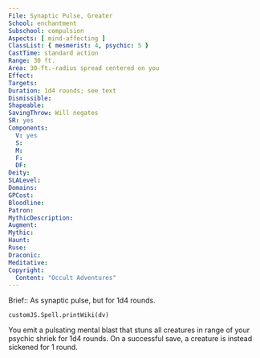 ```yaml
---
File: Synaptic Pulse, Greater
School: enchantment
Subschool: compulsion
Aspects: [ mind-affecting ]
ClassList: { mesmerist: 4, psychic: 5 }
CastTime: standard action
Range: 30 ft.
Area: 30-ft.-radius spread centered on you
Effect: 
Targets: 
Duration: 1d4 rounds; see text
Dismissible: 
Shapeable: 
SavingThrow: Will negates
SR: yes
Components:
  V: yes
  S: 
  M: 
  F: 
  DF: 
Deity: 
SLALevel: 
Domains: 
GPCost: 
Bloodline: 
Patron: 
MythicDescription: 
Augment: 
Mythic: 
Haunt: 
Ruse: 
Draconic: 
Meditative: 
Copyright:
  Content: "Occult Adventures"
---
```

Brief:: As synaptic pulse, but for 1d4 rounds.

```dataviewjs
customJS.Spell.printWiki(dv)
```

You emit a pulsating mental blast that stuns all creatures in range of your psychic shriek for 1d4 rounds. On a successful save, a creature is instead sickened for 1 round.
